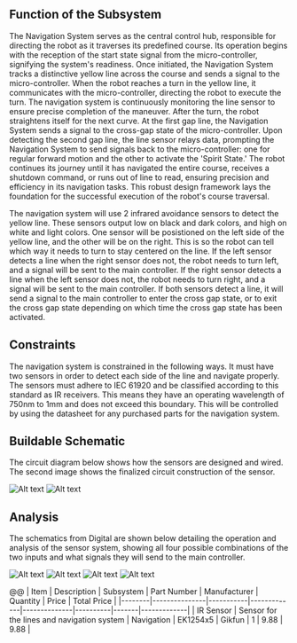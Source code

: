 ## Function of the Subsystem

The Navigation System serves as the central control hub, responsible for directing the robot as it traverses its predefined course. Its operation begins with the reception of the start state signal from the micro-controller, signifying the system's readiness. Once initiated, the Navigation System tracks a distinctive yellow line across the course and sends a signal to the micro-controller. When the robot reaches a turn in the yellow line, it communicates with the micro-controller, directing the robot to execute the turn. The navigation system is continuously monitoring the line sensor to ensure precise completion of the maneuver. After the turn, the robot straightens itself for the next curve. At the first gap line, the Navigation System sends a signal to the cross-gap state of the micro-controller. Upon detecting the second gap line, the line sensor relays data, prompting the Navigation System to send signals back to the micro-controller: one for regular forward motion and the other to activate the 'Spirit State.' The robot continues its journey until it has navigated the entire course, receives a shutdown command, or runs out of line to read, ensuring precision and efficiency in its navigation tasks. This robust design framework lays the foundation for the successful execution of the robot's course traversal.

The navigation system will use 2 infrared avoidance sensors to detect the yellow line. These sensors output low on black and dark colors, and high on white and light colors. One sensor will be posistioned on the left side of the yellow line, and the other will be on the right. This is so the robot can tell which way it needs to turn to stay centered on the line. If the left sensor detects a line when the right sensor does not, the robot needs to turn left, and a signal will be sent to the main controller. If the right sensor detects a line when the left sensor does not, the robot needs to turn right, and a signal will be sent to the main controller. If both sensors detect a line, it will send a signal to the main controller to enter the cross gap state, or to exit the cross gap state depending on which time the cross gap state has been activated.

## Constraints

The navigation system is constrained in the following ways. It must have two sensors in order to detect each side of the line and navigate properly. The sensors must adhere to IEC 61920 and be classified according to this standard as IR receivers. This means they have an operating wavelength of 750nm to 1mm and does not exceed this boundary. This will be controlled by using the datasheet for any purchased parts for the navigation system.

## Buildable Schematic

The circuit diagram below shows how the sensors are designed and wired. The second image shows the finalized circuit construction of the sensor. 

![Alt text](https://github.com/cebttu/CapstoneTeam1/blob/aConorOrr-signoff-Navigation/Documentation/Signoffs/NavSystem/Sensor%20Circuit%20Diagram.jpeg)
![Alt text](https://github.com/cebttu/CapstoneTeam1/blob/aConorOrr-signoff-Navigation/Documentation/Signoffs/NavSystem/IR%20Sensor.jpeg)

## Analysis

The schematics from Digital are shown below detailing the operation and analysis of the sensor system, showing all four possible combinations of the two inputs and what signals they will send to the main controller.

![Alt text](https://github.com/cebttu/CapstoneTeam1/blob/aConorOrr-signoff-Navigation/Documentation/Signoffs/NavSystem/Analysis-Cross.jpg)
![Alt text](https://github.com/cebttu/CapstoneTeam1/blob/aConorOrr-signoff-Navigation/Documentation/Signoffs/NavSystem/Analysis-Straight.jpg)
![Alt text](https://github.com/cebttu/CapstoneTeam1/blob/aConorOrr-signoff-Navigation/Documentation/Signoffs/NavSystem/Analysis-Right.jpg)
![Alt text](https://github.com/cebttu/CapstoneTeam1/blob/aConorOrr-signoff-Navigation/Documentation/Signoffs/NavSystem/Analysis-Left.jpg)

@@
|  Item  |  Description  | Subsystem | Part Number | Manufacturer | Quantity | Price | Total Price |
|--------|---------------|-----------|-------------|--------------|----------|-------|-------------|
| IR Sensor | Sensor for the lines and navigation system | Navigation | EK1254x5 | Gikfun | 1 | 9.88 | 9.88 |
